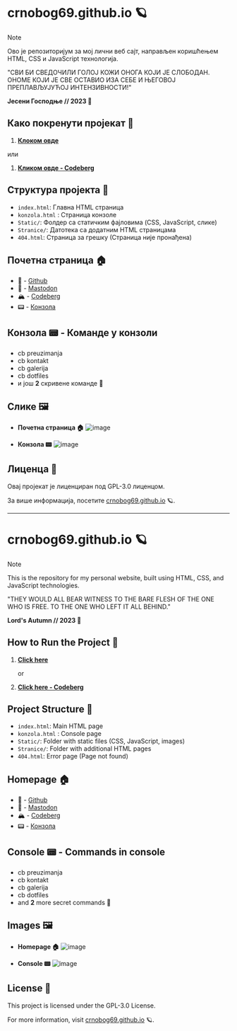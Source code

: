 # crnobog69.github.io 🪐


> [!NOTE]
> Ово је репозиторијум за мој лични веб сајт, направљен коришћењем HTML, CSS и JavaScript технологија. 

"СВИ БИ СВЕДОЧИЛИ ГОЛОЈ КОЖИ ОНОГА КОЈИ ЈЕ СЛОБОДАН. ОНОМЕ КОЈИ ЈЕ СВЕ ОСТАВИО ИЗА СЕБЕ И ЊЕГОВОЈ ПРЕПЛАВЉУЈУЋОЈ ИНТЕНЗИВНОСТИ!"

**Јесени Господње // 2023 🍂**

## Како покренути пројекат 🚀

1. **[Клоком овде](https://crnobog69.github.io/)**
    
  или

1. **[Кликом овде - Codeberg](https://crnobog.codeberg.page/)**

## Структура пројекта 📁

- `index.html`: Главна HTML страница
- `konzola.html` : Страница конзоле
- `Static/`: Фолдер са статичким фајловима (CSS, JavaScript, слике)
- `Stranice/`: Датотека са додатним HTML страницама
- `404.html`: Страница за грешку (Страница није пронађена)

## Почетна страница 🏠

- 🐙 - [Github](https://github.com/crnobog69)
- 🐘 - [Mastodon](https://mastodon.social/@prepungrad)
- 🏔️ - [Codeberg](https://codeberg.org/crnobog)
- 📟 - [Конзола](https://crnobog69.github.io/konzola)

## Конзола 📟 - Команде у конзоли

- cb preuzimanja
- cb kontakt
- cb galerija
- cb dotfiles
- и још **2** скривене команде 👻

## Слике 🖼️

- **Почетна страница 🏠**
![image](https://github.com/user-attachments/assets/c84d210f-4780-49a1-a5a0-33b524eb9042)

- **Конзола 📟**
![image](https://github.com/user-attachments/assets/8621362a-3367-4f95-8451-ede51c94d548)



## Лиценца 📜

Овај пројекат је лиценциран под GPL-3.0 лиценцом.

За више информација, посетите [crnobog69.github.io](https://crnobog69.github.io) 🪐.

---

# crnobog69.github.io 🪐

> [!NOTE]
> This is the repository for my personal website, built using HTML, CSS, and JavaScript technologies.

"THEY WOULD ALL BEAR WITNESS TO THE BARE FLESH OF THE ONE WHO IS FREE. TO THE ONE WHO LEFT IT ALL BEHIND."

**Lord's Autumn // 2023 🍂**

## How to Run the Project 🚀

1. **[Click here](https://crnobog69.github.io/)**
   
   or

1. **[Click here - Codeberg](https://crnobog.codeberg.page/)**

## Project Structure 📁

- `index.html`: Main HTML page
- `konzola.html` : Console page
- `Static/`: Folder with static files (CSS, JavaScript, images)
- `Stranice/`: Folder with additional HTML pages
- `404.html`: Error page (Page not found)

## Homepage 🏠

- 🐙 - [Github](https://github.com/crnobog69)
- 🐘 - [Mastodon](https://mastodon.social/@prepungrad)
- 🏔️ - [Codeberg](https://codeberg.org/crnobog)
- 📟 - [Конзола](https://crnobog69.github.io/konzola)

## Console 📟 - Commands in console

- cb preuzimanja
- cb kontakt
- cb galerija
- cb dotfiles
- and **2** more secret commands 👻

## Images 🖼️

- **Homepage 🏠**
![image](https://github.com/user-attachments/assets/c84d210f-4780-49a1-a5a0-33b524eb9042)

- **Console 📟**
![image](https://github.com/user-attachments/assets/8621362a-3367-4f95-8451-ede51c94d548)

## License 📜

This project is licensed under the GPL-3.0 License.

For more information, visit [crnobog69.github.io](https://crnobog69.github.io) 🪐.
